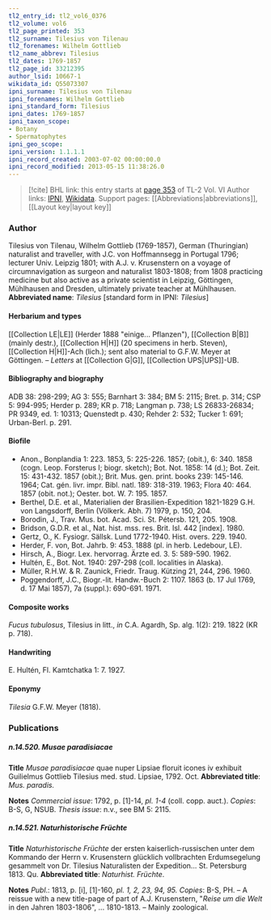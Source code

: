 ```yaml
---
tl2_entry_id: tl2_vol6_0376
tl2_volume: vol6
tl2_page_printed: 353
tl2_surname: Tilesius von Tilenau
tl2_forenames: Wilhelm Gottlieb
tl2_name_abbrev: Tilesius
tl2_dates: 1769-1857
tl2_page_id: 33212395
author_lsid: 10667-1
wikidata_id: Q55073307
ipni_surname: Tilesius von Tilenau
ipni_forenames: Wilhelm Gottlieb
ipni_standard_form: Tilesius
ipni_dates: 1769-1857
ipni_taxon_scope: 
- Botany
- Spermatophytes
ipni_geo_scope: 
ipni_version: 1.1.1.1
ipni_record_created: 2003-07-02 00:00:00.0
ipni_record_modified: 2013-05-15 11:38:26.0
---
```


> [!cite] BHL link: this entry starts at [page 353](https://www.biodiversitylibrary.org/page/33212395) of TL-2 Vol. VI
> Author links: [IPNI](https://www.ipni.org/a/10667-1), [Wikidata](https://www.wikidata.org/wiki/Q55073307). Support pages: [[Abbreviations|abbreviations]], [[Layout key|layout key]]

### Author

Tilesius von Tilenau, Wilhelm Gottlieb (1769-1857), German (Thuringian) naturalist and traveller, with J.C. von Hoffmannsegg in Portugal 1796; lecturer Univ. Leipzig 1801; with A.J. v. Krusenstern on a voyage of circumnavigation as surgeon and naturalist 1803-1808; from 1808 practicing medicine but also active as a private scientist in Leipzig, Göttingen, Mühlhausen and Dresden, ultimately private teacher at Mühlhausen. 
**Abbreviated name**: *Tilesius* \[standard form in IPNI: *Tilesius*\]

#### Herbarium and types

[[Collection LE|LE]] (Herder 1888 "einige... Pflanzen"), [[Collection B|B]] (mainly destr.), [[Collection H|H]] (20 specimens in herb. Steven), [[Collection H|H]]-Ach (lich.); sent also material to G.F.W. Meyer at Göttingen. – *Letters* at [[Collection G|G]], [[Collection UPS|UPS]]-UB.

#### Bibliography and biography

ADB 38: 298-299; AG 3: 555; Barnhart 3: 384; BM 5: 2115; Bret. p. 314; CSP 5: 994-995; Herder p. 289; KR p. 718; Langman p. 738; LS 26833-26834; PR 9349, ed. 1: 10313; Quenstedt p. 430; Rehder 2: 532; Tucker 1: 691; Urban-Berl. p. 291.

#### Biofile

- Anon., Bonplandia 1: 223. 1853, 5: 225-226. 1857; (obit.), 6: 340. 1858 (cogn. Leop. Forsterus I; biogr. sketch); Bot. Not. 1858: 14 (d.); Bot. Zeit. 15: 431-432. 1857 (obit.); Brit. Mus. gen. print. books 239: 145-146. 1964; Cat. gén. livr. impr. Bibl. natl. 189: 318-319. 1963; Flora 40: 464. 1857 (obit. not.); Oester. bot. W. 7: 195. 1857.
- Berthel, D.E. et al., Materialien der Brasilien-Expedition 1821-1829 G.H. von Langsdorff, Berlin (Völkerk. Abh. 7) 1979, p. 150, 204.
- Borodin, J., Trav. Mus. bot. Acad. Sci. St. Pétersb. 121, 205. 1908.
- Bridson, G.D.R. et al., Nat. hist. mss. res. Brit. Isl. 442 \[index\]. 1980.
- Gertz, O., K. Fysiogr. Sällsk. Lund 1772-1940. Hist. overs. 229. 1940.
- Herder, F. von, Bot. Jahrb. 9: 453. 1888 (pl. in herb. Ledebour, LE).
- Hirsch, A., Biogr. Lex. hervorrag. Ärzte ed. 3. 5: 589-590. 1962.
- Hultén, E., Bot. Not. 1940: 297-298 (coll. localities in Alaska).
- Müller, R.H.W. & R. Zaunick, Friedr. Traug. Kützing 21, 244, 296. 1960.
- Poggendorff, J.C., Biogr.-lit. Handw.-Buch 2: 1107. 1863 (b. 17 Jul 1769, d. 17 Mai 1857), 7a (suppl.): 690-691. 1971.

#### Composite works

*Fucus tubulosus*, Tilesius in litt., *in* C.A. Agardh, Sp. alg. 1(2): 219. 1822 (KR p. 718).

#### Handwriting

E. Hultén, Fl. Kamtchatka 1: 7. 1927.

#### Eponymy

*Tilesia* G.F.W. Meyer (1818).

### Publications

##### n.14.520. Musae paradisiacae

**Title**
*Musae paradisiacae* quae nuper Lipsiae floruit icones iv exhibuit Guilielmus Gottlieb Tilesius med. stud. Lipsiae, 1792. Oct.
**Abbreviated title**: *Mus. paradis.*

**Notes**
*Commercial issue*: 1792, p. \[1\]-14, *pl. 1-4* (coll. copp. auct.). *Copies*: B-S, G, NSUB.
*Thesis issue*: n.v., see BM 5: 2115.

##### n.14.521. Naturhistorische Früchte

**Title**
*Naturhistorische Früchte* der ersten kaiserlich-russischen unter dem Kommando der Herrn v. Krusenstern glücklich vollbrachten Erdumsegelung gesammelt von Dr. Tilesius Naturalisten der Expedition... St. Petersburg 1813. Qu.
**Abbreviated title**: *Naturhist. Früchte*.

**Notes**
*Publ*.: 1813, p. \[i\], \[1\]-160, *pl. 1, 2, 23, 94, 95. Copies*: B-S, PH. – A reissue with a new title-page of part of A.J. Krusenstern, "*Reise um die Welt* in den Jahren 1803-1806", ... 1810-1813. – Mainly zoological.

